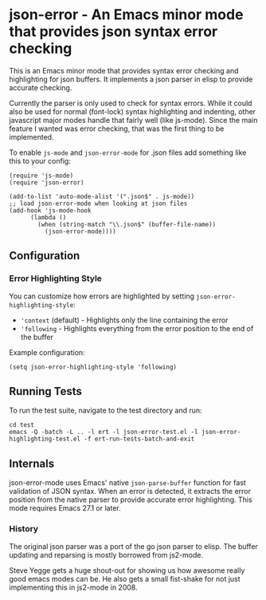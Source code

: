 json-error - An Emacs minor mode that provides json syntax error checking
=========================================================================

This is an Emacs minor mode that provides syntax error checking and
highlighting for json buffers. It implements a json parser in elisp
to provide accurate checking.

Currently the parser is only used to check for syntax errors. While
it could also be used for normal (font-lock) syntax highlighting and
indenting, other javascript major modes handle that fairly well
(like js-mode). Since the main feature I wanted was error checking,
that was the first thing to be implemented.

To enable `js-mode` and `json-error-mode` for .json files add something
like this to your config:

    (require 'js-mode)
    (require 'json-error)

    (add-to-list 'auto-mode-alist '(".json$" . js-mode))
    ;; load json-error-mode when looking at json files
    (add-hook 'js-mode-hook
          (lambda ()
            (when (string-match "\\.json$" (buffer-file-name))
              (json-error-mode))))

## Configuration

### Error Highlighting Style

You can customize how errors are highlighted by setting `json-error-highlighting-style`:

- `'context` (default) - Highlights only the line containing the error
- `'following` - Highlights everything from the error position to the end of the buffer

Example configuration:

    (setq json-error-highlighting-style 'following)

## Running Tests

To run the test suite, navigate to the test directory and run:

    cd test
    emacs -Q -batch -L .. -l ert -l json-error-test.el -l json-error-highlighting-test.el -f ert-run-tests-batch-and-exit

## Internals

json-error-mode uses Emacs' native `json-parse-buffer` function for
fast validation of JSON syntax. When an error is detected, it extracts the error
position from the native parser to provide accurate error highlighting. This mode
requires Emacs 27.1 or later.

### History

The original json parser was a port of the go json parser to elisp. The
buffer updating and reparsing is mostly borrowed from js2-mode.

Steve Yegge gets a huge shout-out for showing us how awesome really
good emacs modes can be. He also gets a small fist-shake for not
just implementing this in js2-mode in 2008.
